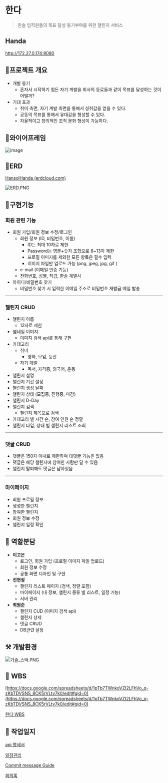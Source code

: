 # 한다

> 한솔 임직원들의 목표 달성 동기부여를 위한 챌린지 서비스
> 

## Handa
http://172.27.0.174:8080

## 💬프로젝트 개요

- 개발 동기
    - 혼자서 시작하기 힘든 자기 계발을 회사의 동료들과 같이 목표를 달성하는 것이 어떨까?
- 기대 효과
    - 취미 측면, 자기 계발 측면을 통해서 성취감을 얻을 수 있다.
    - 공동의 목표를 통해서 유대감을 형성할 수 있다.
    - 자율적이고 창의적인 조직 문화 형성이 가능하다.
    

## 🧩와이어프레임

![image](https://github.com/wonjune0426/handa/assets/97424544/ed6d6247-a9d7-4276-ab32-c38dfb7a6132)

## 📃ERD

[HansolHanda (erdcloud.com)](https://www.erdcloud.com/d/mmLojnftsdFF4n3SR)

![ERD.PNG](/uploads/1a0554be1950ae61439a2a8d2da382e6/ERD.PNG.png)

## 🧾구현기능

### **회원 관련 기능**

- 회원 가입/회원 정보 수정/로그인
    - 회원 정보 (ID, 비밀번호, 이름)
        - ID는 최대 10자로 제한
        - Password는 영문+숫자 조합으로 8~13자 제한
        - 프로필 이미지를 제외한 모든 항목은 필수 입력
        - 이미지 파일만 업로드 가능 (png, jpeg, jpg, gif )
    - e-mail (이메일 인증 기능)
    - 전화번호, 성별, 직급, 한솔 계열사
- 아이디/비밀번호 찾기
    - 비밀번호 찾기 시 입력한 이메일 주소로 비밀번호 재발급 메일 발송

---

### **챌린지 CRUD**

- 챌린지 이름
    - 12자로 제한
- 썸네일 이미지
    - 이미지 검색 api를 통해 구현
- 카테고리
    - 취미
        - 영화, 모임, 등산
    - 자기 계발
        - 독서, 자격증, 외국어, 운동
- 챌린지 설명
- 챌린지 기간 설정
- 챌린지 생성 날짜
- 챌린지 상태 (모집중, 진행중, 마감)
- 챌린지 D-Day
- 챌린지 검색
    - 챌린지 제목으로 검색
- 카테고리 별 시간 순, 참여 인원 순 정렬
- 챌린지 타입, 상태 별 챌린지 리스트 조회

---

### **댓글 CRUD**

- 댓글은 150자 이내로 제한하며 대댓글 기능은 없음
- 댓글은 해당 챌린지에 참여한 사람만 달 수 있음
- 챌린지 탈퇴해도 댓글은 남아있음

---

### **마이페이지**

- 회원 프로필 정보
- 생성한 챌린지
- 참여한 챌린지
- 회원 정보 수정
- 챌린지 일정 확인

## 🙎 역할분담

- **이고은**
    - 로그인, 회원 가입 (프로필 이미지 파일 업로드)
    - 회원 정보 수정
    - 공통 화면 디자인 및 구현
- **전현정**
    - 챌린지 리스트 페이지 (검색, 정렬 포함)
    - 마이페이지 (내 정보, 챌린지 종류 별 리스트, 일정 기능)
    - 서버 관리
- **최원준**
    - 챌린지 CUD (이미지 검색 api)
    - 챌린지 상세
    - 댓글 CRUD
    - DB관련 설정

## ⚒  개발환경

![기술_스택.PNG](/uploads/afbcbabd14d5c88bb02ee5981396a249/기술_스택.PNG.png)

## 📆 WBS

[https://docs.google.com/spreadsheets/d/1pTb7TWnkoVZI2LFhVo_q-zKbTDVSNS_8CK5rVLtv7k0/edit#gid=0](https://docs.google.com/spreadsheets/d/1pTb7TWnkoVZI2LFhVo_q-zKbTDVSNS_8CK5rVLtv7k0/edit#gid=0)

[한다 WBS](https://docs.google.com/spreadsheets/d/1pTb7TWnkoVZI2LFhVo_q-zKbTDVSNS_8CK5rVLtv7k0/edit?usp=sharing)

## 📖  작업일지

[api 명세서](https://www.notion.so/af9ee1eb69984c82ae3a3ac692e86cc7)

[일정관리](https://www.notion.so/9cdb3d4617b74e5085b4a5ca322544a7)

[Commit message Guide](https://www.notion.so/Commit-message-Guide-b1d836d6698b4d86807b13d30257c6e9)

[회의록](https://www.notion.so/100cde9d6ba940eca06cf1357c9afc5a)
